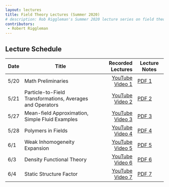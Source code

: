 ```yaml
---
layout: lectures 
title: Field Theory Lectures (Summer 2020)
# description: Rob Riggleman's Summer 2020 lecture series on field theory.
contributors:
 - Robert Riggleman
---
```



## Lecture Schedule

| Date | Title                                                     | Recorded Lectures                                | Lecture Notes                                                                     |
| ---- | --------------------------------------------------------- | -----------------------------------------------: | --------------------------------------------------------------------------------- |
| 5/20 | Math Preliminaries                                        | [YouTube Video 1 ](https://youtu.be/LKa-xWRa4vM) | [PDF  1](/pdfs/lectures/field-theory/lecture-1-math-primer.pdf)                   |
| 5/21 | Particle-to-Field Transformations, Averages and Operators | [YouTube Video 2 ](https://youtu.be/zIzMSIhbZIQ) | [PDF  2](/pdfs/lectures/field-theory/lecture-2-particles-to-fields.pdf)           |
| 5/27 | Mean-field Approximation, Simple Fluid Examples           | [YouTube Video 3 ](https://youtu.be/ckV4fU-oVrc) | [PDF  3](/pdfs/lectures/field-theory/lecture-3-example-simple-fluid-theories.pdf) |
| 5/28 | Polymers in Fields                                        | [YouTube Video 4 ](https://youtu.be/UdA5zbXhYlI) | [PDF  4](/pdfs/lectures/field-theory/lecture-4-polymers-in-fields.pdf)            |
| 6/1  | Weak Inhomogeneity Expansion                              | [YouTube Video 5 ](https://youtu.be/4ynetZcv-HA) | [PDF  5](/pdfs/lectures/field-theory/lecture-5-weak-inhomogeneity-expansion.pdf)  |
| 6/3  | Density Functional Theory                                 | [YouTube Video 6 ](https://youtu.be/YTk-oeClx68) | [PDF  6](/pdfs/lectures/field-theory/lecture-6-dft.pdf)                           |
| 6/4  | Static Structure Factor                                   | [YouTube Video 7 ](https://youtu.be/yjIfhK0wW3s) | [PDF  7](/pdfs/lectures/field-theory/lecture-7-free-energy-functional.pdf)      | 